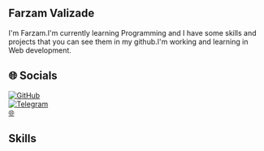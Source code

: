 ## Farzam Valizade
I'm Farzam.I'm currently learning Programming and  I have some skills and projects that you can see them in my github.I'm working and learning in Web development. 

## 🌐 Socials
[![GitHub](https://img.shields.io/badge/github-%23121011.svg?style=for-the-badge&logo=github&logoColor=white)](https://github.com/farzamvalizade)  
[![Telegram](https://img.shields.io/badge/Telegram-2CA5E0?style=for-the-badge&logo=telegram&logoColor=white)](https://t.me/Debug_Zone)  
[🌐](https://farzamvalizade.github.io)


## Skills


<!---
farzamvalizade/farzamvalizade is a ✨ special ✨ repository because its `README.md` (this file) appears on your GitHub profile.
You can click the Preview link to take a look at your changes.
--->
